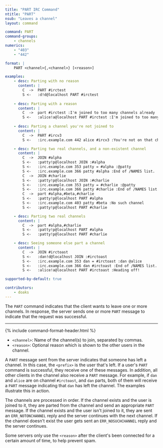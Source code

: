```yaml
---
title: "PART IRC Command"
ntitle: "PART"
nsub: "Leaves a channel"
layout: command

command: PART
command-groups:
    - channels
numerics:
    - "403"
    - "442"

format: |
    PART <channel>{,<channel>} [<reason>]

examples:
    - desc: Parting with no reason
      content: |
        C  ->  PART #irctest
        S <-   :d!d@localhost PART #irctest
    
    - desc: Parting with a reason
      content: |
        C  ->  part #irctest :I'm joined to too many channels already
        S <-   :alice!a@localhost PART #irctest :I'm joined to too many channels already
    
    - desc: Parting a channel you're not joined to
      content: |
        C  ->  PART #ircv3
        S <-   :irc.example.com 442 alice #ircv3 :You're not on that channel

    - desc: Parting two real channels, and a non-existent channel
      content: |
        C  ->  JOIN #alpha
        S <-   :patty!p@localhost JOIN :#alpha
        S <-   :irc.example.com 353 patty = #alpha :@patty
        S <-   :irc.example.com 366 patty #alpha :End of /NAMES list.
        C  ->  JOIN #charlie
        S <-   :patty!p@localhost JOIN :#charlie
        S <-   :irc.example.com 353 patty = #charlie :@patty
        S <-   :irc.example.com 366 patty #charlie :End of /NAMES list.
        C  ->  part #alpha,#beta,#charlie
        S <-   :patty!p@localhost PART #alpha
        S <-   :irc.example.com 403 patty #beta :No such channel
        S <-   :patty!p@localhost PART #charlie

    - desc: Parting two real channels
      content: |
        C  ->  part #alpha,#charlie
        S <-   :patty!p@localhost PART #alpha
        S <-   :patty!p@localhost PART #charlie

    - desc: Seeing someone else part a channel
      content: |
        C  ->  JOIN #irctoast
        S <-   :dan!d@localhost JOIN :#irctoast
        S <-   :irc.example.com 353 dan = #irctoast :dan @alice
        S <-   :irc.example.com 366 dan #irctoast :End of /NAMES list.
        S <-   :alice!a@localhost PART #irctoast :Heading off!

supported-by-default: true

contributors:
    - doaks
---
```

The `PART` command indicates that the client wants to leave one or more channels. In response, the server sends one or more `PART` message to indicate that the request was successful.

-----

{% include command-format-header.html %}

- `<channel>`: Name of the channel(s) to join, separated by commas.
- `<reason>`: Optional reason which is shown to the other users in the channel.

A `PART` message sent from the server indicates that someone has left a channel. In this case, the `<prefix>` is the user that's left. If a user's `PART` command is successful, they receive one of these messages. In addition, all other clients in the channel also receive a `PART` message. For example, if `dan` and `alice` are on channel `#irctoast`, and `dan` parts, both of them will receive a `PART` message indicating that `dan` has left the channel. The examples illustrate this in action.

The channels are processed in order. If the channel exists and the user is joined to it, they are parted from the channel and send an appropriate `PART` message. If the channel exists and the user isn't joined to it, they are sent an `ERR_NOTONCHANNEL` reply and the server continues with the next channel. If the channel doesn't exist the user gets sent an `ERR_NOSUCHCHANNEL` reply and the server continues.

Some servers only use the `<reason>` after the client's been connected for a certain amount of time, to help prevent spam. 
